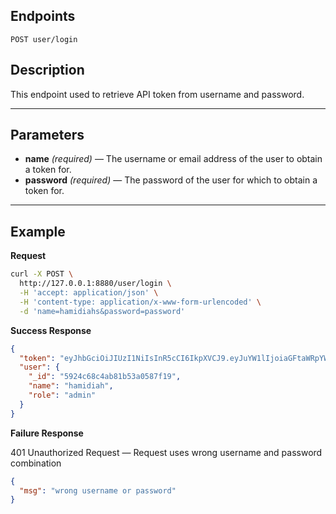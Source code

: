 ## Endpoints

    POST user/login

## Description
This endpoint used to retrieve API token from username and password.

***

## Parameters
- **name** _(required)_ — The username or email address of the user to obtain a token for.
- **password** _(required)_ — The password of the user for which to obtain a token for.

***

## Example
**Request**

``` bash
curl -X POST \
  http://127.0.0.1:8880/user/login \
  -H 'accept: application/json' \
  -H 'content-type: application/x-www-form-urlencoded' \
  -d 'name=hamidiahs&password=password'
```

**Success Response**
``` json
{
  "token": "eyJhbGciOiJIUzI1NiIsInR5cCI6IkpXVCJ9.eyJuYW1lIjoiaGFtaWRpYWgiLCJyb2xlIjoiYWRtaW4iLCJpYXQiOjE0OTU1ODI4Mzd9.BOdkGhoYNGZ4sddK_z4KZ-p2w1VpXqS3FvOYljBbzJM",
  "user": {
    "_id": "5924c68c4ab81b53a0587f19",
    "name": "hamidiah",
    "role": "admin"
  }
}
```

**Failure Response**

401 Unauthorized Request — Request uses wrong username and password combination

``` json
{
  "msg": "wrong username or password"
}
```
